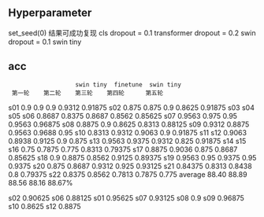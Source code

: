 ## Hyperparameter

set_seed(0)
结果可成功复现
cls dropout = 0.1
transformer dropout = 0.2
swin dropout = 0.1
swin tiny

## acc
                       swin tiny  finetune  swin tiny
     第一轮    第二轮    第三轮    第四轮      第五轮
s01  0.9      0.9      0.9        0.9312     0.91875
s02  0.875    0.875    0.9        0.8625     0.91875
s03
s04
s05
s06  0.8687   0.8375   0.8687     0.8562     0.85625
s07  0.9563   0.975    0.95       0.9563     0.96875
s08  0.8875   0.9      0.8625     0.8313     0.88125
s09  0.9312   0.8875   0.9563     0.9688     0.95
s10  0.8313   0.9312   0.9063     0.9        0.91875
s11
s12  0.9063   0.8938   0.9125     0.9        0.875
s13  0.9563   0.9375   0.9312     0.825      0.91875
s14
s15
s16  0.75     0.7875   0.775      0.8313     0.79375
s17  0.8875   0.9036   0.875      0.8687     0.85625
s18  0.9      0.8875   0.8562     0.9125     0.89375
s19  0.9563   0.95     0.9375     0.95       0.9375
s20  0.875    0.8687   0.9312     0.925      0.93125
s21  0.84375  0.8313   0.8438     0.8        0.79375
s22  0.8375   0.8562   0.7813     0.7875     0.775
average 88.40 88.89    88.56      88.16      88.67%

s02  0.90625
s06  0.88125
s01  0.95625
s07  0.93125
s08  0.9
s09  0.96875
s10  0.8625
s12  0.8875
